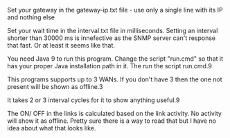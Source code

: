 Set your gateway in the gateway-ip.txt file - use only a single line with its IP and nothing else

Set your wait time in the interval.txt file in milliseconds. Setting an interval shorter than 30000 ms is innefective as the SNMP server can't response that fast. Or at least it seems like that.

You need Java 9 to run this program. Change the script "run.cmd" so that it has your proper Java installation path in it. The run the script run.cmd.9

This programs supports up to 3 WANs. If you don't have 3 then the one not present will be shown as offline.3

It takes 2 or 3 interval cycles for it to show anything useful.9

The ON/ OFF in the links is calculated based on the link activity. No activity will show it as offline. Pretty sure there is a way to read that
    but I have no idea about what that looks like.